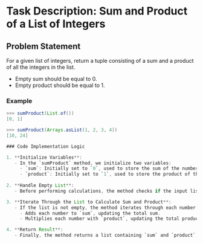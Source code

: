 # Task Description: Sum and Product of a List of Integers

## Problem Statement

For a given list of integers, return a tuple consisting of a sum and a product of all the integers in the list.

- Empty sum should be equal to 0.
- Empty product should be equal to 1.

### Example

```java
>>> sumProduct(List.of())
[0, 1]

>>> sumProduct(Arrays.asList(1, 2, 3, 4))
[10, 24]

### Code Implementation Logic

1. **Initialize Variables**:
   - In the `sumProduct` method, we initialize two variables:
     - `sum`: Initially set to `0`, used to store the sum of the numbers.
     - `product`: Initially set to `1`, used to store the product of the numbers.
   
2. **Handle Empty List**:
   - Before performing calculations, the method checks if the input list is empty. If it is, the method returns `[0, 1]` (sum = `0`, product = `1`).

3. **Iterate Through the List to Calculate Sum and Product**:
   - If the list is not empty, the method iterates through each number in the list:
     - Adds each number to `sum`, updating the total sum.
     - Multiplies each number with `product`, updating the total product.

4. **Return Result**:
   - Finally, the method returns a list containing `sum` and `product`, i.e., `[sum, product]`.
